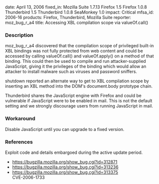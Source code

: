 date: April 13, 2006
fixed_in: Mozilla Suite 1.7.13
          Firefox 1.5
          Firefox 1.0.8
          Thunderbird 1.5
          Thunderbird 1.0.8
          SeaMonkey 1.0
impact: Critical
mfsa_id: 2006-16
products: Firefox, Thunderbird, Mozilla Suite
reporter: moz_bug_r_a4
title: Accessing XBL compilation scope via valueOf.call()

<h3>Description</h3>

<p>moz_bug_r_a4 discovered that the compilation scope of privileged
built-in XBL bindings was not fully protected from web content and
could be accessed by calling valueOf.call()
and valueOf.apply() on a method of that binding. This could then
be used to compile and run attacker-supplied JavaScript, giving it
the privileges of the binding which would allow an attacker
to install malware such as viruses and password sniffers.</p>

<p>shutdown reported an alternate way to get to XBL compilation scope
by inserting an XBL method into the DOM's document.body
prototype chain.</p>

<p class="note">Thunderbird shares the JavaScript engine with Firefox
and could be vulnerable if JavaScript were to be enabled in mail. This is not
the default setting and we strongly discourage users from running
JavaScript in mail.</p>

<h3>Workaround</h3>

<p>Disable JavaScript until you can upgrade to a fixed version.</p>

<h3>References</h3>

<p>Exploit code and details embargoed during the active update period.</p>

<ul>
<li><a href="https://bugzilla.mozilla.org/show_bug.cgi?id=312871">
https://bugzilla.mozilla.org/show_bug.cgi?id=312871</a></li>
<li><a href="https://bugzilla.mozilla.org/show_bug.cgi?id=313236">
https://bugzilla.mozilla.org/show_bug.cgi?id=313236</a></li>
<li><a href="https://bugzilla.mozilla.org/show_bug.cgi?id=313375">
https://bugzilla.mozilla.org/show_bug.cgi?id=313375</a><br/>
CVE-2006-1733</li>
</ul>




